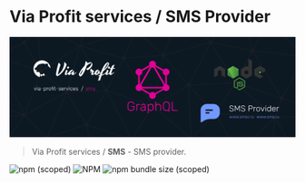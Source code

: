 # Via Profit services / SMS Provider

![via-profit-services-cover](./assets/via-profit-services-cover.png)

> Via Profit services / **SMS** - SMS provider.

![npm (scoped)](https://img.shields.io/npm/v/@via-profit-services/sms?color=blue)
![NPM](https://img.shields.io/npm/l/@via-profit-services/sms?color=blue)
![npm bundle size (scoped)](https://img.shields.io/bundlephobia/minzip/@via-profit-services/sms?color=green)
